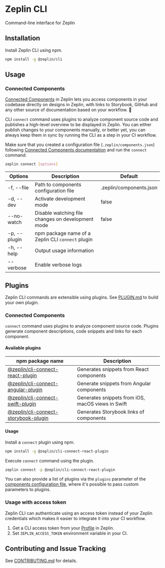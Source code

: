 # Zeplin CLI

Command-line interface for Zeplin

## Installation

Install Zeplin CLI using npm.

```sh
npm install -g @zeplin/cli
```

## Usage

### Connected Components

[Connected Components](https://zpl.io/connected-components) in Zeplin lets you access components in your codebase directly on designs in Zeplin, with links to Storybook, GitHub and any other source of documentation based on your workflow. 🧩

CLI `connect` command uses plugins to analyze component source code and publishes a high-level overview to be displayed in Zeplin. You can either publish changes to your components manually, or better yet, you can always keep them in sync by running the CLI as a step in your CI workflow.

Make sure that you created a configuration file (`.zeplin/components.json`) following [Connected Components documentation](https://github.com/zeplin/connected-components-docs) and run the `connect` command:

```sh
zeplin connect [options]
```

| Options      | Description                                       | Default                 |
|--------------|---------------------------------------------------|-------------------------|
| -f, --file   | Path to components configuration file             | .zeplin/components.json |
| -d, --dev    | Activate development mode                         | false                   |
| --no-watch   | Disable watching file changes on development mode | false                   |
| -p, --plugin | npm package name of a Zeplin CLI `connect` plugin |                         |
| -h, --help   | Output usage information                          |                         |
| --verbose    | Enable verbose logs                               |                         |

## Plugins

Zeplin CLI commands are extensible using plugins. See [PLUGIN.md](./PLUGIN.md) to build your own plugin.

### Connected Components

`connect` command uses plugins to analyze component source code. Plugins generate component descriptions, code snippets and links for each component.

#### Available plugins

| npm package name                                                                               | Description                                       |
|------------------------------------------------------------------------------------------------|---------------------------------------------------|
| [@zeplin/cli-connect-react-plugin](https://github.com/zeplin/cli-connect-react-plugin)         | Generates snippets from React components          |
| [@zeplin/cli-connect-angular-plugin](https://github.com/zeplin/cli-connect-angular-plugin)     | Generate snippets from Angular components         |
| [@zeplin/cli-connect-swift-plugin](https://github.com/zeplin/cli-connect-swift-plugin)         | Generates snippets from iOS, macOS views in Swift |
| [@zeplin/cli-connect-storybook-plugin](https://github.com/zeplin/cli-connect-storybook-plugin) | Generates Storybook links of components           |

#### Usage

Install a `connect` plugin using npm.

```sh
npm install -g @zeplin/cli-connect-react-plugin
```

Execute `connect` command using the plugin.

```sh
zeplin connect -p @zeplin/cli-connect-react-plugin
```

You can also provide a list of plugins via the `plugins` parameter of the [components configuration file](./docs/cli.componentconfigfile.plugins.md), where it's possible to pass custom parameters to plugins.

### Usage with access token

Zeplin CLI can authenticate using an access token instead of your Zeplin credentials which makes it easier to integrate it into your CI workflow.

1. Get a CLI access token from your [Profile](https://app.zeplin.io/profile/connectedapps) in Zeplin.
2. Set `ZEPLIN_ACCESS_TOKEN` environment variable in your CI.

## Contributing and Issue Tracking

See [CONTRIBUTING.md](./CONTRIBUTING.md) for details.
